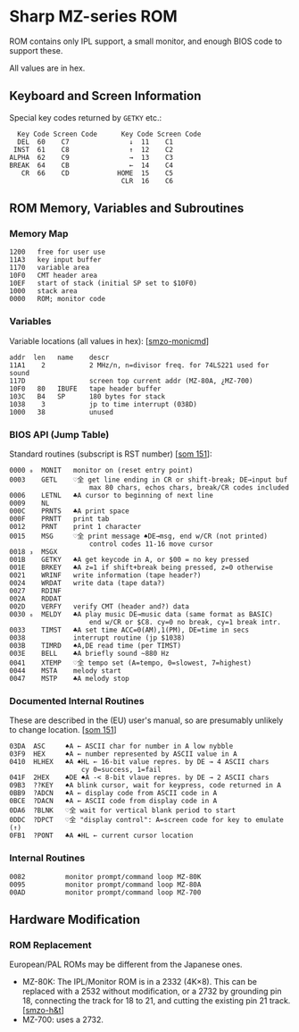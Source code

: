 Sharp MZ-series ROM
===================

ROM contains only IPL support, a small monitor, and enough BIOS code to
support these.

All values are in hex.


Keyboard and Screen Information
-------------------------------

Special key codes returned by `GETKY` etc.:

      Key Code Screen Code      Key Code Screen Code
      DEL  60    C7               ↓  11    C1
     INST  61    C8               ↑  12    C2
    ALPHA  62    C9               →  13    C3
    BREAK  64    CB               ←  14    C4
       CR  66    CD            HOME  15    C5
                                CLR  16    C6


ROM Memory, Variables and Subroutines
-------------------------------------

### Memory Map

    1200   free for user use
    11A3   key input buffer
    1170   variable area
    10F0   CMT header area
    10EF   start of stack (initial SP set to $10F0)
    1000   stack area
    0000   ROM; monitor code

### Variables

Variable locations (all values in hex): [[smzo-monicmd]]

    addr  len   name    descr
    11A1    2           2 MHz/n, n=divisor freq. for 74LS221 used for sound
    117D                screen top current addr (MZ-80A, ¿MZ-700)
    10F0   80   IBUFE   tape header buffer
    103C   B4   SP      180 bytes for stack
    1038    3           jp to time interrupt (038D)
    1000   38           unused

### BIOS API (Jump Table)

Standard routines (subscript is RST number) [[som 151]]:

    0000 ₀  MONIT   monitor on (reset entry point)
    0003    GETL    ♡全 get line ending in CR or shift-break; DE→input buf
                        max 80 chars, echos chars, break/CR codes included
    0006    LETNL   ♣A cursor to beginning of next line
    0009    NL
    000C    PRNTS   ♣A print space
    000F    PRNTT   print tab
    0012    PRNT    print 1 character
    0015    MSG     ♡全 print message ♠DE→msg, end w/CR (not printed)
                        control codes 11-16 move cursor
    0018 ₃  MSGX
    001B    GETKY   ♣A get keycode in A, or $00 = no key pressed
    001E    BRKEY   ♣A z=1 if shift+break being pressed, z=0 otherwise
    0021    WRINF   write information (tape header?)
    0024    WRDAT   write data (tape data?)
    0027    RDINF
    002A    RDDAT
    002D    VERFY   verify CMT (header and?) data
    0030 ₆  MELDY   ♣A play music DE→music data (same format as BASIC)
                        end w/CR or $C8. cy=0 no break, cy=1 break intr.
    0033    TIMST   ♣A set time ACC=0(AM),1(PM), DE=time in secs
    0038            interrupt routine (jp $1038)
    003B    TIMRD   ♠A,DE read time (per TIMST)
    003E    BELL    ♣A briefly sound ~880 Hz
    0041    XTEMP   ♡全 tempo set (A=tempo, 0=slowest, 7=highest)
    0044    MSTA    melody start
    0047    MSTP    ♣A melody stop

### Documented Internal Routines

These are described in the (EU) user's manual, so are presumably unlikely
to change location. [[som 151]]

    03DA  ASC     ♠A ← ASCII char for number in A low nybble
    03F9  HEX     ♠A ← number represented by ASCII value in A
    0410  HLHEX   ♣A ♠HL ← 16-bit value repres. by DE → 4 ASCII chars
                      cy 0=success, 1=fail
    041F  2HEX    ♣DE ♠A -< 8-bit vlaue repres. by DE → 2 ASCII chars
    09B3  ??KEY   ♠A blink cursor, wait for keypress, code returned in A
    0BB9  ?ADCN   ♠A ← display code from ASCII code in A
    0BCE  ?DACN   ♠A ← ASCII code from display code in A
    0DA6  ?BLNK   ♡全 wait for vertical blank period to start
    0DDC  ?DPCT   ♡全 "display control": A=screen code for key to emulate (↑)
    0FB1  ?PONT   ♣A ♠HL ← current cursor location

### Internal Routines

    0082          monitor prompt/command loop MZ-80K
    0095          monitor prompt/command loop MZ-80A
    00AD          monitor prompt/command loop MZ-700

Hardware Modification
---------------------

### ROM Replacement

European/PAL ROMs may be different from the Japanese ones.

- MZ-80K:  The IPL/Monitor ROM is in a 2332 (4K×8). This can be replaced
  with a 2532 without modification, or a 2732 by grounding pin 18,
  connecting the track for 18 to 21, and cutting the existing pin 21 track.
  [[smzo-h&t]]
- MZ-700: uses a 2732.



<!-------------------------------------------------------------------->
[smzo-h&t]: https://original.sharpmz.org/mz-80k/tips.htm
[smzo-monicmd]: https://original.sharpmz.org/mz-700/monicmd.htm
[som 151]: https://archive.org/details/sharpmz700ownersmanual/page/n153/mode/1up?view=theater
